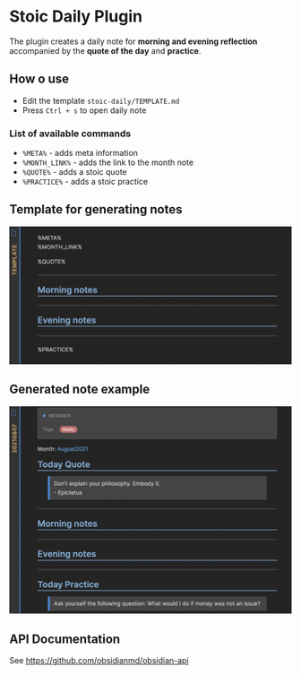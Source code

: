 # Stoic Daily Plugin

The plugin creates a daily note for **morning and evening reflection** accompanied by the **quote of the day** and **practice**.

## How o use
- Edit the template `stoic-daily/TEMPLATE.md`
- Press `Ctrl + s` to open daily note

### List of available commands
- `%META%` - adds meta information 
- `%MONTH_LINK%` - adds the link to the month note
- `%QUOTE%` - adds a stoic quote
- `%PRACTICE%` - adds a stoic practice

## Template for generating notes
![Dailt note template](info/template.png)
## Generated note example
![Dailt note example](info/note.png)

## API Documentation
See https://github.com/obsidianmd/obsidian-api
